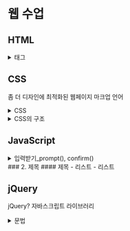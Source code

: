 # 웹 수업

## HTML
<details>
<summary>태그</summary>
<div markdown="1">       

  ### 태그란?
    
    HTML 코드에서 정보(콘텐츠)를 정의하는 형식  
    <></>를 사용해 콘텐츠의 시작, 끝을 표시한다
* `<br>` : 줄 바꿈 태그
* `<hr>` : 가로선을 긋는 태그. 문단과 문단 사이를 구분시키고 싶을 때 사용
* `<b>` : 텍스트를 진하게 강조할 때 사용
* `<img>` : 이미지를 삽입해주는 태그
* `<a>` : `<a href="">`의 형식으로 링크 연결
* `<table>` : 테이블을 만들 때 사용하는 태그
* `<form>` : 웹페이지에 입력폼을 만들 때 사용하는 태그
* `<input>` : 데이터를 입력할 수 있는 태그. 옵션으로 (text, password, radio, checkbox, button ...)
* `<select>` : 입력폼에서 목록상자를 생성해 선택할 수 있는 태그
* `<textarea>` : 텍스트의 입력창을 나타내는 태그. 보통 게시판의 입력창으로 사용
* `<li>` : 리스트를 만드는 태그. 태그 단독으로 쓰이지 않으며, 태그 내부에 들어간다
* `<label>` : input 태그와 함께 사용. `<label for=""></label>`에서 for의 속성 값을 input 태그와 동일하게 하면 label 태그를 클릭한 것만으로도 해당 input 태그를 클릭한 것과 같은 효과를 낸다
* `<h1 ~ h6>` : 제목을 나타내는 태그. h 뒤의 숫자가 커질수록 글자가 작아진다
* `<div>` : 특별한 역할을 하지 않는 영역. display 속성이 block(한 라인을 모두 차지하는 방식)
* `<span>` : 특별한 역할을 하지 않는 영역. display 속성이 inline(실제 자기 자신의 내용만큼의 크기만을 가짐) 
  
</div>
</details>

## CSS  
좀 더 디자인에 최적화된 웹페이지 마크업 언어
<details>
<summary>CSS</summary>
<div markdown="1">       

  #### 엘리먼트(Element)?
    
    웹 디자인의 최소 단위. 하나의 객체를 의미.  
    보통 태그 하나를 지칭할 때 쓰이지만 반드시 태그만 의미 하지는 않음

  #### 셀렉터(Selector)?  

    css 혹은 javascript로 변화시킬 대상(데이터)를 지정할 때 부른다
    선택할 때 tag, class, name, id를 이용한다

  #### 아이디(id)?  

    단 하나의 엘리먼트를 지칭
    다른 아이디와 중복되어선 안됨

  #### 네임(name)?  

    클래스보다는 소수의 단위 
  
</div>
</details>

<details>
<summary>CSS의 구조</summary>
<div markdown="1">  
  
  
</div>
</details>

##  JavaScript
<details>
<summary>입력받기_prompt(), confirm()</summary>
<div markdown="1">       



</div>
</details>
### 2. 제목
#### 제목
- 리스트
- 리스트


## jQuery
jQuery? 자바스크립트 라이브러리

<details>
<summary>문법</summary>
<div markdown="1">       



</div>
</details>
